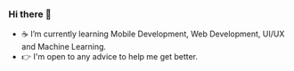### Hi there 👋


- :coffee: I’m currently learning Mobile Development, Web Development, UI/UX and Machine Learning.
- :point_right: I'm open to any advice to help me get better.

